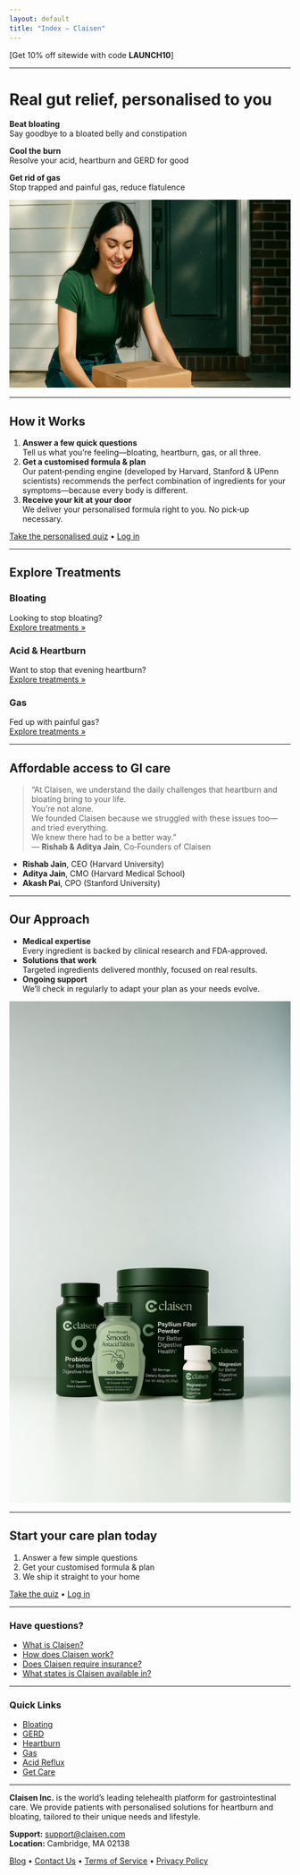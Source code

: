 ```yaml
---
layout: default
title: "Index – Claisen"
---
```

<!-- Skip to content -->
[Get 10% off sitewide with code **LAUNCH10**]

---

# Real gut relief, personalised to you

**Beat bloating**  
Say goodbye to a bloated belly and constipation

**Cool the burn**  
Resolve your acid, heartburn and GERD for good

**Get rid of gas**  
Stop trapped and painful gas, reduce flatulence

![Smiling person [picking up a Claisen Kit]](images/claisen_kit.webp)

---

## How it Works

1. **Answer a few quick questions**  
   Tell us what you’re feeling—bloating, heartburn, gas, or all three.  
2. **Get a customised formula & plan**  
   Our patent‑pending engine (developed by Harvard, Stanford & UPenn scientists) recommends the perfect combination of ingredients for your symptoms—because every body is different.  
3. **Receive your kit at your door**  
   We deliver your personalised formula right to you. No pick‑up necessary.

[Take the personalised quiz](https://claisen.com/quiz) • [Log in](https://claisen.com/quiz)

---

## Explore Treatments

### Bloating  
Looking to stop bloating?  
[Explore treatments »](https://claisen.com/blog/bloating)

### Acid & Heartburn  
Want to stop that evening heartburn?  
[Explore treatments »](https://claisen.com/blog/heartburn)  

### Gas  
Fed up with painful gas?  
[Explore treatments »](#gas)

---

## Affordable access to GI care

> “At Claisen, we understand the daily challenges that heartburn and bloating bring to your life.  
> You’re not alone.  
> We founded Claisen because we struggled with these issues too—and tried everything.  
> We knew there had to be a better way.”  
> — **Rishab & Aditya Jain**, Co‑Founders of Claisen

- **Rishab Jain**, CEO (Harvard University)  
- **Aditya Jain**, CMO (Harvard Medical School)  
- **Akash Pai**, CPO (Stanford University)

---

## Our Approach

- **Medical expertise**  
  Every ingredient is backed by clinical research and FDA‑approved.  
- **Solutions that work**  
  Targeted ingredients delivered monthly, focused on real results.  
- **Ongoing support**  
  We’ll check in regularly to adapt your plan as your needs evolve.

![Five green OTC meds and dietary supplement containers on a white background](images/claisen_products.png)

---

## Start your care plan today

1. Answer a few simple questions  
2. Get your customised formula & plan  
3. We ship it straight to your home

[Take the quiz](https://claisen.com/quiz) • [Log in](https://claisen.com/quiz)

---

### Have questions?

- [What is Claisen?](#faq)  
- [How does Claisen work?](#faq)  
- [Does Claisen require insurance?](#faq)  
- [What states is Claisen available in?](#faq)  

---

### Quick Links

- [Bloating](https://claisen.com/blog/bloating)  
- [GERD](https://claisen.com/blog/heartburn) 
- [Heartburn](https://claisen.com/blog/heartburn)  
- [Gas](https://claisen.com/blog/gas)  
- [Acid Reflux](https://claisen.com/blog/heartburn)  
- [Get Care](https://claisen.com/quiz) 

---

**Claisen Inc.** is the world’s leading telehealth platform for gastrointestinal care. We provide patients with personalised solutions for heartburn and bloating, tailored to their unique needs and lifestyle.  

**Support:** [support@claisen.com](mailto:support@claisen.com)  
**Location:** Cambridge, MA 02138  

[Blog](https://claisen.com/blog) • [Contact Us](https://claisen.com/contact) • [Terms of Service](https://claisen.com/termsofservice) • [Privacy Policy](https://claisen.com/privacypolicy)
